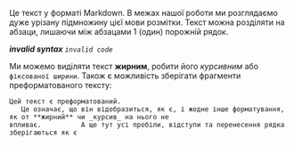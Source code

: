 Це текст у форматі Markdown. В межах нашої роботи ми розглядаємо дуже урізану підмножину цієї мови розмітки. Текст можна розділяти на абзаци, лишаючи між абзацами 1 (один) порожній рядок.

**_invalid syntax_**
_`invalid code`_

Ми можемо виділяти текст **жирним**, робити його _курсивним_ або `фіксованої ширини`. Також є можливість зберігати фрагменти преформатованого тексту:

```
Цей текст є преформатований.
   Це означає, що він відобразиться, як є, і жодне інше форматування, як от **жирний** чи _курсив_ на нього не
впливає.          А ще тут усі пробіли, відступи та перенесення рядка зберігаються як є
```